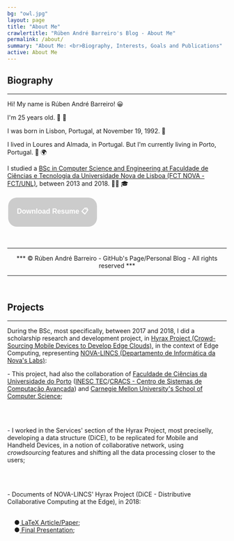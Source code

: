 ```yaml
---
bg: "owl.jpg"
layout: page
title: "About Me"
crawlertitle: "Rúben André Barreiro's Blog - About Me"
permalink: /about/
summary: "About Me: <br>Biography, Interests, Goals and Publications"
active: About Me
---
```


<style>
.button {
    background-color: #CCCCCC; /* Medium Grey */
    border: none;
    color: white;
    padding: 20px;
    text-align: center;
    text-decoration: none;
    display: inline-block;
    font-size: 16px;
    margin: 4px 2px;
    cursor: pointer;
}

.buttonResume {border-radius: 20px;}
</style>

<h2 id="biography">Biography</h2>
<hr/>

<p>Hi! My name is Rúben André Barreiro! 😀</p>

<p>I'm 25 years old. 🎂 🎈</p>

<p>I was born in Lisbon, Portugal, at November 19, 1992. 👶</p>

<p>I lived in Loures and Almada, in Portugal. But I'm currently living in Porto, Portugal. 📍 🌍</p>
 
<p>I studied a <a href="https://www.fct.unl.pt/ensino/curso/mestrado-integrado-em-engenharia-informatica">BSc in Computer Science and Engineering at Faculdade de Ciências e Tecnologia da Universidade Nova de Lisboa (FCT NOVA - FCT/UNL)</a>, between 2013 and 2018. 👨‍🎓 🎓</p>

<a href="/ruben-andre-barreiro-resume.pdf"><button class="button buttonResume"><b>Download Resume 📋</b></button></a>

<br>
<hr/>
<center>*** © Rúben André Barreiro - GitHub's Page/Personal Blog - All rights reserved ***</center>
<hr/>
<br>

<h2 id="projects">Projects</h2>
<hr/>

<p>During the BSc, most specifically, between 2017 and 2018, I did a scholarship research and development project, in <a href="http://hyrax.dcc.fc.up.pt/">Hyrax Project (Crowd-Sourcing Mobile Devices to Develop Edge Clouds)</a>, in the context of Edge Computing, representing <a href="http://nova-lincs.di.fct.unl.pt/">NOVA-LINCS (Departamento de Informática da Nova's Labs)</a>:
    <br>
    &#09;<p>- This project, had also the collaboration of <a href="https://sigarra.up.pt/fcup/pt/web_page.inicial">Faculdade de Ciências da Universidade do Porto</a> (<a href="https://www.inesctec.pt/en">INESC TEC</a>/<a href="https://www.inesctec.pt/en/centres/advanced-computing-systems-7">CRACS - Centro de Sistemas de Computação Avançada</a>) and <a href="https://www.scs.cmu.edu/">Carnegie Mellon University's School of Computer Science</a>;</p>
    <br>
    &nbsp;&nbsp;<p>- I worked in the Services' section of the Hyrax Project, most preciselly, developing a data structure (DiCE), to be replicated for Mobile and Handheld Devices, in a notion of collaborative network, using <i>crowdsourcing</i> features and shifting all the data processing closer to the users;</p>
    <br>
    &nbsp;&nbsp;<p>- Documents of NOVA-LINCS' Hyrax Project (DiCE - Distributive Collaborative Computing at the Edge), in 2018:</p>
    <br>
    &nbsp;&nbsp;&nbsp;&nbsp;&#9679;<a href="/hyrax-dice-article-paper.pdf"> LaTeX Article/Paper</a>;
    <br>
    &nbsp;&nbsp;&nbsp;&nbsp;&#9679;<a href="/hyrax-dice-presentation.pdf"> Final Presentation</a>;
    </p>
<!--I am a tech enthusiast! I absolutely love to program - and most computer-related topics.
I like to solve puzzles and riddles. I also play the piano every once in a while.
I am still learning how to cook exquisite dishes though…-->

<!--Feel free to ask me out for a coffee! 😉-->
